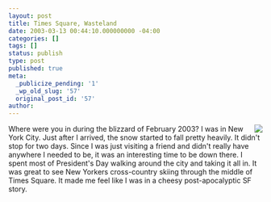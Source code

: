 ```yaml
---
layout: post
title: Times Square, Wasteland
date: 2003-03-13 00:44:10.000000000 -04:00
categories: []
tags: []
status: publish
type: post
published: true
meta:
  _publicize_pending: '1'
  _wp_old_slug: '57'
  original_post_id: '57'
author: 
---
```

<a href="/weblog/images/DCP_1883.JPG"><img src="/weblog/thumbnails/DCP_1883.JPG" align="right" style="margin-left:10px;" /></a>Where were you in during the blizzard of February 2003? I was in New York City. Just after I arrived, the snow started to fall pretty heavily. It didn't stop for two days. Since I was just visiting a friend and didn't really have anywhere I needed to be, it was an interesting time to be down there. I spent most of President's Day walking around the city and taking it all in. It was great to see New Yorkers cross-country skiing through the middle of Times Square. It made me feel like I was in a cheesy post-apocalyptic SF story.
